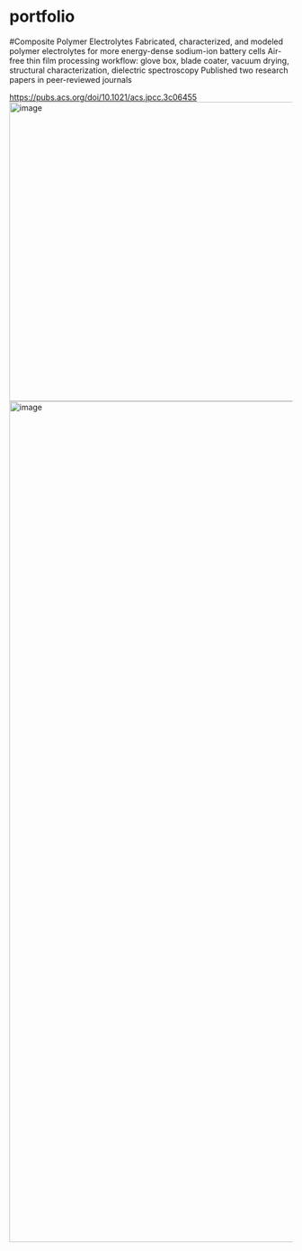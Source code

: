 # portfolio

#Composite Polymer Electrolytes
Fabricated, characterized, and modeled polymer electrolytes for more energy-dense sodium-ion battery cells
Air-free thin film processing workflow: glove box, blade coater, vacuum drying, structural characterization, dielectric spectroscopy
Published two research papers in peer-reviewed journals

https://pubs.acs.org/doi/10.1021/acs.jpcc.3c06455
<img width="532" alt="image" src="https://github.com/user-attachments/assets/83669ef0-8c8e-4505-baaa-8f5b9bd7640d">
<img width="1495" alt="image" src="https://github.com/user-attachments/assets/a56f9e3c-2509-4caf-830a-12c5497d3896">

